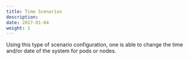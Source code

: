```yaml
---
title: Time Scenarios
description: 
date: 2017-01-04
weight: 1
---
```


Using this type of scenario configuration, one is able to change the time and/or date of the system for pods or nodes.

